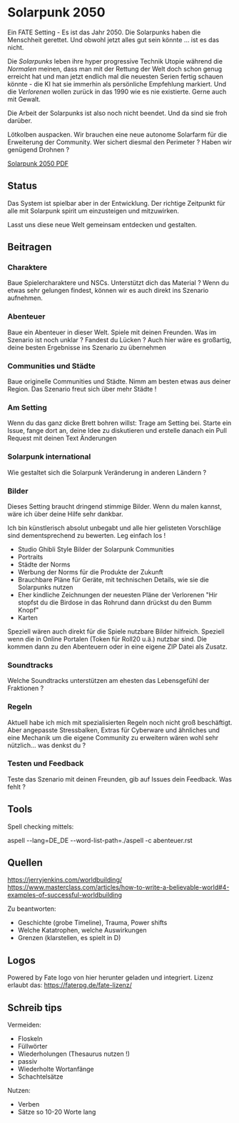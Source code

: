 # Solarpunk 2050

Ein FATE Setting - Es ist das Jahr 2050. Die Solarpunks haben die Menschheit gerettet. Und obwohl jetzt alles gut sein könnte ... ist es das nicht.

Die *Solarpunks* leben ihre hyper progressive Technik Utopie während die *Normalen* meinen, dass man mit der Rettung der Welt doch schon genug erreicht hat und man jetzt endlich mal die neuesten Serien fertig schauen könnte - die KI hat sie immerhin als persönliche Empfehlung markiert. Und die *Verlorenen* wollen zurück in das 1990 wie es nie existierte. Gerne auch mit Gewalt.

Die Arbeit der Solarpunks ist also noch nicht beendet. Und da sind sie froh darüber.

Lötkolben auspacken. Wir brauchen eine neue autonome Solarfarm für die Erweiterung der Community. Wer sichert diesmal den Perimeter ? Haben wir genügend Drohnen ? 

[Solarpunk 2050 PDF](https://github.com/Thorsten-Sick/Solarpunk2050/releases)

## Status

Das System ist spielbar aber in der Entwicklung. Der richtige Zeitpunkt für alle mit Solarpunk spirit um einzusteigen und mitzuwirken.

Lasst uns diese neue Welt gemeinsam entdecken und gestalten.

## Beitragen

### Charaktere

Baue Spielercharaktere und NSCs. Unterstützt dich das Material ? Wenn du etwas sehr gelungen findest, können wir es auch direkt ins Szenario aufnehmen.

### Abenteuer

Baue ein Abenteuer in dieser Welt. Spiele mit deinen Freunden. Was im Szenario ist noch unklar ? Fandest du Lücken ? Auch hier wäre es großartig, deine besten Ergebnisse ins Szenario zu übernehmen

### Communities und Städte

Baue originelle Communities und Städte. Nimm am besten etwas aus deiner Region. Das Szenario freut sich über mehr Städte !

### Am Setting

Wenn du das ganz dicke Brett bohren willst: Trage am Setting bei. Starte ein Issue, fange dort an, deine Idee zu diskutieren und erstelle danach ein Pull Request mit deinen Text Änderungen 

### Solarpunk international

Wie gestaltet sich die Solarpunk Veränderung in anderen Ländern ? 

### Bilder

Dieses Setting braucht dringend stimmige Bilder. Wenn du malen kannst, wäre ich über deine Hilfe sehr dankbar.

Ich bin künstlerisch absolut unbegabt und alle hier gelisteten Vorschläge sind dementsprechend zu bewerten. Leg einfach los !

* Studio Ghibli Style Bilder der Solarpunk Communities
* Portraits
* Städte der Norms
* Werbung der Norms für die Produkte der Zukunft
* Brauchbare Pläne für Geräte, mit technischen Details, wie sie die Solarpunks nutzen
* Eher kindliche Zeichnungen der neuesten Pläne der Verlorenen "Hir stopfst du die Birdose in das Rohrund dann drückst du den Bumm Knopf"
* Karten

Speziell wären auch direkt für die Spiele nutzbare Bilder hilfreich. Speziell wenn die in Online Portalen (Token für Roll20 u.ä.) nutzbar sind. Die kommen dann zu den Abenteuern oder in eine eigene ZIP Datei als Zusatz.

### Soundtracks

Welche Soundtracks unterstützen am ehesten das Lebensgefühl der Fraktionen ?

### Regeln

Aktuell habe ich mich mit spezialisierten Regeln noch nicht groß beschäftigt. Aber angepasste Stressbalken, Extras für Cyberware und ähnliches und eine Mechanik um die eigene Community zu erweitern wären wohl sehr nützlich... was denkst du ?

### Testen und Feedback

Teste das Szenario mit deinen Freunden, gib auf Issues dein Feedback. Was fehlt ?

## Tools

Spell checking mittels:

aspell --lang=DE_DE --word-list-path=./aspell -c abenteuer.rst

## Quellen

https://jerryjenkins.com/worldbuilding/
https://www.masterclass.com/articles/how-to-write-a-believable-world#4-examples-of-successful-worldbuilding

Zu beantworten:

* Geschichte (grobe Timeline), Trauma, Power shifts
* Welche Katatrophen, welche Auswirkungen
* Grenzen (klarstellen, es spielt in D)

## Logos

Powered by Fate logo von hier herunter geladen und integriert. Lizenz erlaubt das: https://faterpg.de/fate-lizenz/

## Schreib tips

Vermeiden:

* Floskeln
* Füllwörter
* Wiederholungen (Thesaurus nutzen !)
* passiv
* Wiederholte Wortanfänge
* Schachtelsätze

Nutzen:
* Verben
* Sätze so 10-20 Worte lang
